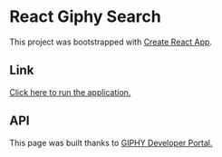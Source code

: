 # React Giphy Search

This project was bootstrapped with [Create React App](https://github.com/facebook/create-react-app).

## Link
[Click here to run the application.](https://minsu3.github.io/giphy-search/)

## API
This page was built thanks to [GIPHY Developer Portal.](https://developers.giphy.com/)